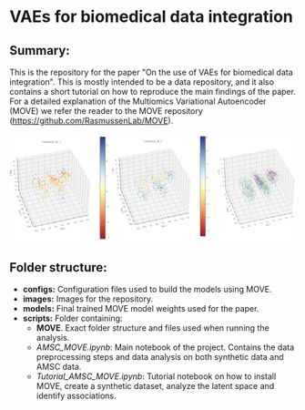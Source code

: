 # VAEs for biomedical data integration

## Summary: 
This is the repository for the paper "On the use of VAEs for biomedical data integration". This is mostly intended to be a data repository, and it also contains a short tutorial on how to reproduce the main findings of the paper. For a detailed explanation of the Multiomics Variational Autoencoder (MOVE) we refer the reader to the MOVE repository (https://github.com/RasmussenLab/MOVE).

![Main image](images/Image_main.png)


## Folder structure: 
- **configs:** Configuration files used to build the models using MOVE.
- **images:** Images for the repository.
- **models:** Final trained MOVE model weights used for the paper.
- **scripts:** Folder containing:
  - **MOVE**. Exact folder structure and files used when running the analysis.
  - *AMSC_MOVE.ipynb*: Main notebook of the project. Contains the data preprocessing steps and data analysis on both synthetic data and AMSC data.
  - *Tutorial_AMSC_MOVE.ipynb*: Tutorial notebook on how to install MOVE, create a synthetic dataset, analyze the latent space and identify associations.




